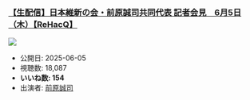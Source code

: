 ### [【生配信】日本維新の会・前原誠司共同代表 記者会見　6月5日（木）【ReHacQ】](https://www.youtube.com/watch?v=mEcffHdmajE)
[![](https://img.youtube.com/vi/mEcffHdmajE/sddefault.jpg)](https://www.youtube.com/watch?v=mEcffHdmajE)
-   公開日: 2025-06-05
-   視聴数: 18,087
-   **いいね数: 154**
-   出演者: [前原誠司](/rehacq_fan/people/前原誠司 "wikilink")
